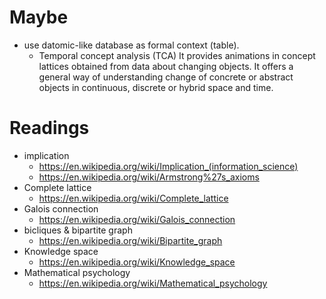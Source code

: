 # Maybe

- use datomic-like database as formal context (table).
  - Temporal concept analysis (TCA)
    It provides animations in concept lattices obtained from data about changing objects. It offers a general way of understanding change of concrete or abstract objects in continuous, discrete or hybrid space and time.

# Readings

- implication
  - <https://en.wikipedia.org/wiki/Implication_(information_science)>
  - <https://en.wikipedia.org/wiki/Armstrong%27s_axioms>
- Complete lattice
  - <https://en.wikipedia.org/wiki/Complete_lattice>
- Galois connection
  - <https://en.wikipedia.org/wiki/Galois_connection>
- bicliques & bipartite graph
  - <https://en.wikipedia.org/wiki/Bipartite_graph>
- Knowledge space
  - <https://en.wikipedia.org/wiki/Knowledge_space>
- Mathematical psychology
  - <https://en.wikipedia.org/wiki/Mathematical_psychology>
